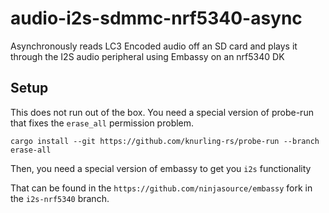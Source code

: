 # audio-i2s-sdmmc-nrf5340-async
 Asynchronously reads LC3 Encoded audio off an SD card and plays it through the I2S audio peripheral using Embassy on an nrf5340 DK

## Setup

This does not run out of the box. You need a special version of probe-run that fixes the `erase_all` permission problem.

```
cargo install --git https://github.com/knurling-rs/probe-run --branch erase-all
```

Then, you need a special version of embassy to get you `i2s` functionality

That can be found in the `https://github.com/ninjasource/embassy` fork in the `i2s-nrf5340` branch.